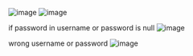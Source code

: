 ![image](https://user-images.githubusercontent.com/56465452/218058115-02ecaadf-4623-4fa0-99be-95015fa703a3.png)
![image](https://user-images.githubusercontent.com/56465452/218058275-bb111684-c8c1-4620-af13-e906861d0861.png)


if password in username or password is null
![image](https://user-images.githubusercontent.com/56465452/218058472-6df9d3ad-762f-4515-aff5-67efce3c40c9.png)


wrong username or password
![image](https://user-images.githubusercontent.com/56465452/218058630-58774f89-72f3-4712-9762-e451bb73dc4a.png)
